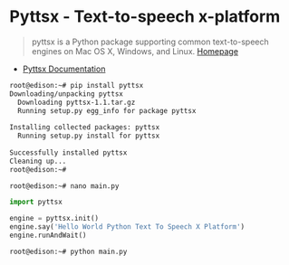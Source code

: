 # Pyttsx - Text-to-speech x-platform

> pyttsx is a Python package supporting common text-to-speech engines on Mac OS X, Windows, and Linux. [Homepage](https://pypi.python.org/pypi/pyttsx)

- [Pyttsx Documentation](http://pyttsx.readthedocs.io/en/latest/)

```sh
root@edison:~# pip install pyttsx
Downloading/unpacking pyttsx
  Downloading pyttsx-1.1.tar.gz
  Running setup.py egg_info for package pyttsx
    
Installing collected packages: pyttsx
  Running setup.py install for pyttsx
    
Successfully installed pyttsx
Cleaning up...
root@edison:~# 
```

```sh
root@edison:~# nano main.py
```

```python
import pyttsx

engine = pyttsx.init()
engine.say('Hello World Python Text To Speech X Platform')
engine.runAndWait()
```

```sh
root@edison:~# python main.py
```